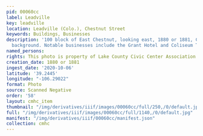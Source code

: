 ```yaml
---
pid: 00060cc
label: Leadville
key: leadville
location: Leadville (Colo.), Chestnut Street
keywords: Buildings, Businesses
description: '100 block of East Chestnut, looking east, 1880 or 1881, Carbonate Hill
  background. Notable businesses include the Grant Hotel and Coliseum Theatre. '
named_persons: 
rights: This photo is property of Lake County Civic Center Association.
creation_date: 1880 or 1881
ingest_date: '2020-10-06'
latitude: '39.2445'
longitude: "-106.29022"
format: Photo
source: Scanned Negative
order: '58'
layout: cmhc_item
thumbnail: "/img/derivatives/iiif/images/00060cc/full/250,/0/default.jpg"
full: "/img/derivatives/iiif/images/00060cc/full/1140,/0/default.jpg"
manifest: "/img/derivatives/iiif/00060cc/manifest.json"
collection: cmhc
---
```

